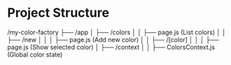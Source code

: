 # Project Structure

/my-color-factory
 ├── /app
 │   ├── /colors
 │   │   ├── page.js      (List colors)
 │   │   ├── /new
 │   │   │   ├── page.js  (Add new color)
 │   │   ├── /[color]
 │   │   │   ├── page.js  (Show selected color)
 │   ├── /context
 │   │   ├── ColorsContext.js  (Global color state)
